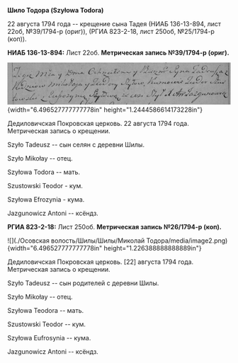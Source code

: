 **Шило Тодора (Szyłowa Todora)**

22 августа 1794 года -- крещение сына Тадея (НИАБ 136-13-894, лист 22об,
№39/1794-р (ориг)), (РГИА 823-2-18, лист 250об, №25/1794-р (коп)).

**НИАБ 136-13-894:** Лист 22об. **Метрическая запись №39/1794-р
(ориг).**

![](./media/3f19cba5dc862ca30842cb894ea9fbff2ed076cf.png){width="6.496527777777778in"
height="1.2444586614173228in"}

Дедиловичская Покровская церковь. 22 августа 1794 года. Метрическая
запись о крещении.

Szyło Tadeusz -- сын селян с деревни Шилы.

Szyło Mikołay -- отец.

Szyłowa Todora -- мать.

Szustowski Teodor - кум.

Szyłowa Efrozynia - кума.

Jazgunowicz Antoni -- ксёндз.

**РГИА 823-2-18:** Лист 250об. **Метрическая запись №26/1794-р (коп).**

![](./Осовская волость/Шилы/Шилы/Миколай Тодора/media/image2.png){width="6.496527777777778in"
height="1.226388888888889in"}

Дедиловичская Покровская церковь. \[22\] августа 1794 года. Метрическая
запись о крещении.

Szyło Tadeusz -- сын родителей с деревни Шилы.

Szyło Mikołay -- отец.

Szyłowa Teodora -- мать.

Szustowski Teodor -- кум.

Szyłowa Eufrosynia -- кума.

Jazgunowicz Antoni -- ксёндз.
